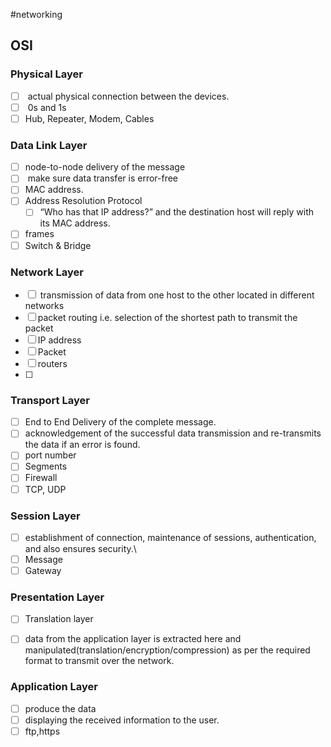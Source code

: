 #networking 
## OSI

### Physical Layer
- [ ]  actual physical connection between the devices.
- [ ]  0s and 1s
- [ ] Hub, Repeater, Modem, Cables

### Data Link Layer
- [ ] node-to-node delivery of the message
- [ ]  make sure data transfer is error-free
- [ ] MAC address.
- [ ] Address Resolution Protocol
	- [ ] “Who has that IP address?” and the destination host will reply with its MAC address.
- [ ] frames
- [ ] Switch & Bridge

### Network Layer
- [ ]  transmission of data from one host to the other located in different networks
- [ ] packet routing i.e. selection of the shortest path to transmit the packet
- [ ] IP address
- [ ] Packet
- [ ] routers
- [ ] 

### Transport Layer
- [ ] End to End Delivery of the complete message.
- [ ] acknowledgement of the successful data transmission and re-transmits the data if an error is found.
- [ ] port number
- [ ] Segments
- [ ] Firewall
- [ ] TCP, UDP

### Session Layer
- [ ] establishment of connection, maintenance of sessions, authentication, and also ensures security.\
- [ ] Message
- [ ] Gateway

### Presentation Layer
- [ ] Translation layer
- [ ] data from the application layer is extracted here and manipulated(translation/encryption/compression) as per the required format to transmit over the network.


### Application Layer
- [ ] produce the data
- [ ] displaying the received information to the user.
- [ ] ftp,https